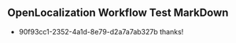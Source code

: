 ## OpenLocalization Workflow Test MarkDown
* 90f93cc1-2352-4a1d-8e79-d2a7a7ab327b 
thanks!<!--HONumber=Mar16_HO2-->
